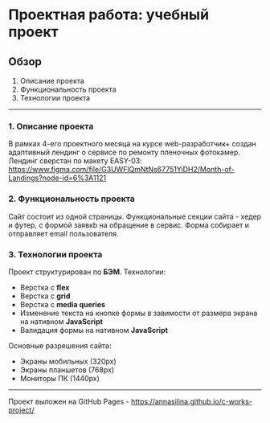 # Проектная работа: учебный проект

## Обзор
1. Описание проекта
2. Функциональность проекта
3. Технологии проекта

_____

### 1. Описание проекта

В рамках 4-его проектного месяца на курсе web-разработчик+ создан адаптивный лендинг о сервисе по ремонту пленочных 
фотокамер.
Лендинг сверстан по макету EASY-03: https://www.figma.com/file/G3UWFlQmNtNs67751YiDH2/Month-of-Landings?node-id=6%3A1121

### 2. Функциональность проекта
Сайт состоит из одной страницы. Функциональные секции сайта - хедер и футер, с формой заявкb на обращение в сервис.
Форма собирает и отправляет email пользователя.

### 3. Технологии проекта
Проект структурирован по **БЭМ**.
Технологии:
- Верстка с **flex**
- Верстка с **grid**
- Верстка с **media queries**
- Изменение текста на кнопке формы в завимости от размера экрана на нативном **JavaScript**
- Валидация формы на нативном **JavaScript**

Основные разрешения сайта:
- Экраны мобильных (320px)
- Экраны планшетов (768px)
- Мониторы ПК (1440px)
----
Проект выложен на GitHub Pages - https://annasilina.github.io/c-works-project/
